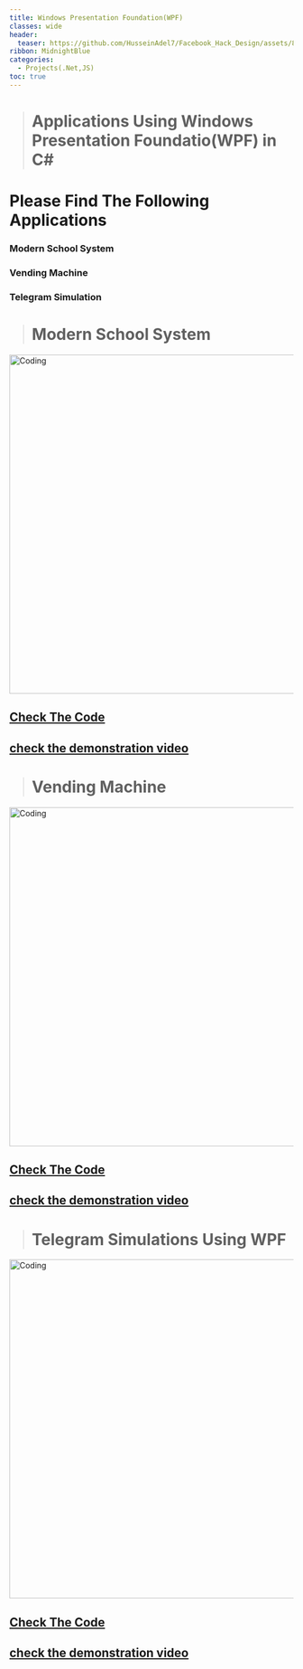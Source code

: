 ```yaml
---
title: Windows Presentation Foundation(WPF)
classes: wide
header:
  teaser: https://github.com/HusseinAdel7/Facebook_Hack_Design/assets/84356407/a648d1eb-cf16-4f16-86eb-6c65c088d265
ribbon: MidnightBlue
categories:
  - Projects(.Net,JS)
toc: true
---
```



> # Applications Using Windows Presentation Foundatio(WPF) in C#

# Please Find The Following Applications

### Modern School System 
### Vending Machine
### Telegram Simulation


> # Modern School System <br>
<img   alt="Coding" width="600" src="https://github.com/HusseinAdel7/SQL_Server/assets/84356407/8ab4cf3c-8c8e-430c-bf72-1ffcb5e220c6"> <br>
## [Check The Code](https://github.com/HusseinAdel7/Windows_Presentation_Foundatio_--WPF--/tree/main/Modern%20School%20System) 
## [check the demonstration video](https://drive.google.com/file/d/1wwIUU3HL8ZA9edymNmVv9CqERaKaBqpo/view?usp=sharing)

> # Vending Machine  <br>
<img   alt="Coding" width="600" src="https://github.com/HusseinAdel7/Facebook_Hack_Design/assets/84356407/f7416ce5-0e8e-42e0-8531-c80319fc0b85"> <br>
## [Check The Code](https://github.com/HusseinAdel7/Windows_Presentation_Foundatio_--WPF--/tree/main/Vendering%20Machine%20GUI) 
## [check the demonstration video](https://drive.google.com/file/d/17oMwfh3fD_xsCPJrzUHfonRTMQi36IN8/view?usp=sharing)

> # Telegram Simulations Using WPF <br>
<img   alt="Coding" width="600" src="https://github.com/HusseinAdel7/SQL_Server/assets/84356407/fc9b0264-f771-4331-a2b9-727ba0e8c5ec"> <br>
## [Check The Code](https://github.com/HusseinAdel7/Windows_Presentation_Foundatio_--WPF--/tree/main/ChatApp) 
## [check the demonstration video](https://drive.google.com/file/d/1sct75bCv2n8KkQKqOjmoieNY2c39HMXp/view?usp=sharing)








